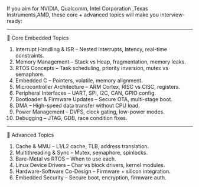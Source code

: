 If you aim for NVIDIA, Qualcomm, Intel Corporation ,Texas Instruments,AMD, these core + advanced topics will make you interview-ready:


---

🔹 Core Embedded Topics

1. Interrupt Handling & ISR – Nested interrupts, latency, real-time constraints.
2. Memory Management – Stack vs Heap, fragmentation, memory leaks.
3. RTOS Concepts – Task scheduling, priority inversion, mutex vs semaphore.
4. Embedded C – Pointers, volatile, memory alignment.
5. Microcontroller Architecture – ARM Cortex, RISC vs CISC, registers.
6. Peripheral Interfaces – UART, SPI, I2C, CAN, GPIO config.
7. Bootloader & Firmware Updates – Secure OTA, multi-stage boot.
8. DMA – High-speed data transfer without CPU load.
9. Power Management – DVFS, clock gating, low-power modes.
10. Debugging – JTAG, GDB, race condition fixes.




---

🔹 Advanced Topics

1. Cache & MMU – L1/L2 cache, TLB, address translation.
2. Multithreading & Sync – Mutex, semaphore, spinlocks.
3. Bare-Metal vs RTOS – When to use each.
4. Linux Device Drivers – Char vs block drivers, kernel modules.
5. Hardware-Software Co-Design – Firmware + silicon integration.
6. Embedded Security – Secure boot, encryption, firmware auth.